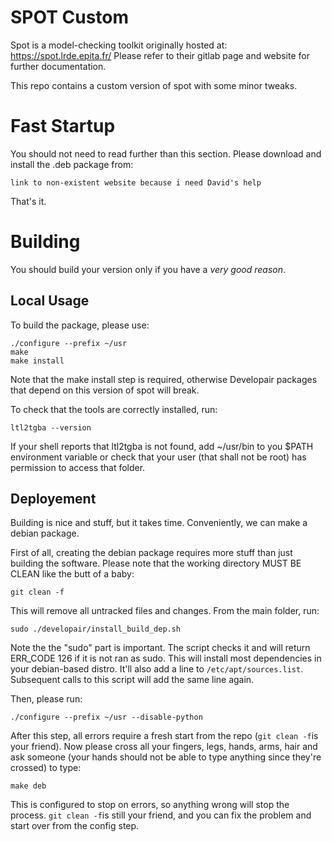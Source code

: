 SPOT Custom
========

Spot is a model-checking toolkit originally hosted at: https://spot.lrde.epita.fr/
Please refer to their gitlab page and website for further documentation. 

This repo contains a custom version of spot with some minor tweaks. 

Fast Startup
============

You should not need to read further than this section. Please download and install the .deb package from:

    link to non-existent website because i need David's help

That's it. 

Building
========

You should build your version only if you have a *very* *good* *reason*. 

Local Usage
-----------

To build the package, please use: 

    ./configure --prefix ~/usr
    make
    make install

Note that the make install step is required, otherwise Developair packages that depend on this version of spot will break.

To check that the tools are correctly installed, run:

    ltl2tgba --version
    
If your shell reports that ltl2tgba is not found, add ~/usr/bin to you $PATH environment variable or check that your user (that shall not be root) has permission to access that folder.

Deployement
-----------

Building is nice and stuff, but it takes time. Conveniently, we can make a debian package.

First of all, creating the debian package requires more stuff than just building the software. Please note that the working directory MUST BE CLEAN like the butt of a baby:

    git clean -f

This will remove all untracked files and changes.
From the main folder, run:

    sudo ./developair/install_build_dep.sh

Note the the "sudo" part is important. The script checks it and will return ERR_CODE 126 if it is not ran as sudo. This will install most dependencies in your debian-based distro. It'll also add a line to `/etc/apt/sources.list`. Subsequent calls to this script will add the same line again. 

Then, please run:

    ./configure --prefix ~/usr --disable-python

After this step, all errors require a fresh start from the repo (`git clean -f`is your friend).
Now please cross all your fingers, legs, hands, arms, hair and ask someone (your hands should not be able to type anything since they're crossed) to type:

    make deb
    
This is configured to stop on errors, so anything wrong will stop the process. `git clean -f`is still your friend, and you can fix the problem and start over from the config step. 
